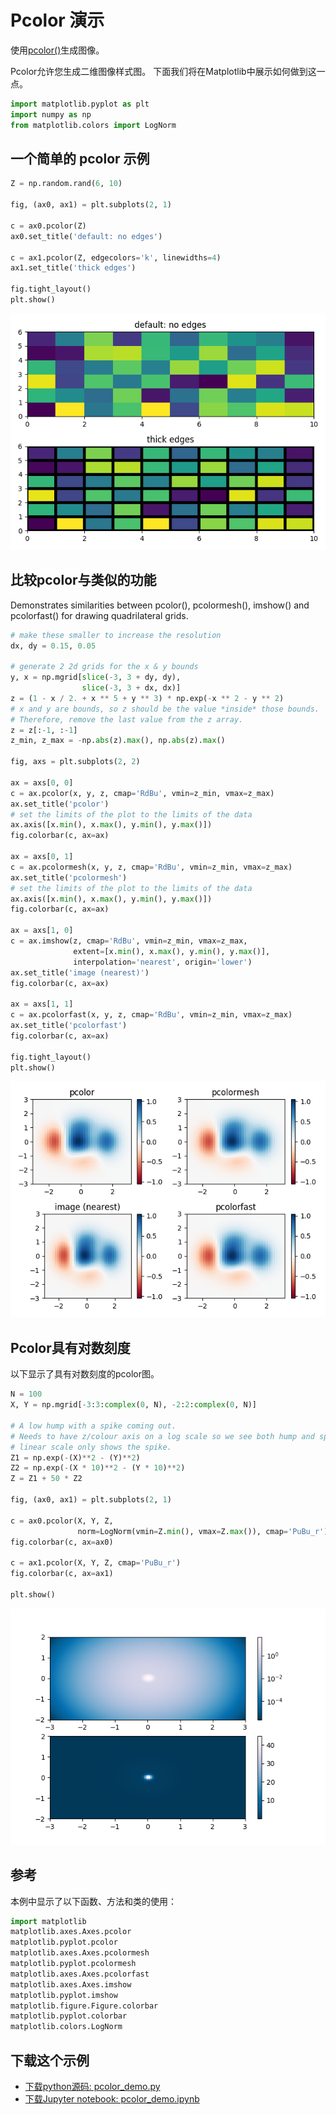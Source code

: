 # Pcolor 演示

使用[pcolor()](https://matplotlib.org/api/_as_gen/matplotlib.axes.Axes.pcolor.html#matplotlib.axes.Axes.pcolor)生成图像。

Pcolor允许您生成二维图像样式图。 下面我们将在Matplotlib中展示如何做到这一点。

```python
import matplotlib.pyplot as plt
import numpy as np
from matplotlib.colors import LogNorm
```

## 一个简单的 pcolor 示例

```python
Z = np.random.rand(6, 10)

fig, (ax0, ax1) = plt.subplots(2, 1)

c = ax0.pcolor(Z)
ax0.set_title('default: no edges')

c = ax1.pcolor(Z, edgecolors='k', linewidths=4)
ax1.set_title('thick edges')

fig.tight_layout()
plt.show()
```

![Pcolor 演示](/static/images/gallery/sphx_glr_pcolor_demo_001.png)

## 比较pcolor与类似的功能

Demonstrates similarities between pcolor(), pcolormesh(), imshow() and pcolorfast() for drawing quadrilateral grids.

```python
# make these smaller to increase the resolution
dx, dy = 0.15, 0.05

# generate 2 2d grids for the x & y bounds
y, x = np.mgrid[slice(-3, 3 + dy, dy),
                slice(-3, 3 + dx, dx)]
z = (1 - x / 2. + x ** 5 + y ** 3) * np.exp(-x ** 2 - y ** 2)
# x and y are bounds, so z should be the value *inside* those bounds.
# Therefore, remove the last value from the z array.
z = z[:-1, :-1]
z_min, z_max = -np.abs(z).max(), np.abs(z).max()

fig, axs = plt.subplots(2, 2)

ax = axs[0, 0]
c = ax.pcolor(x, y, z, cmap='RdBu', vmin=z_min, vmax=z_max)
ax.set_title('pcolor')
# set the limits of the plot to the limits of the data
ax.axis([x.min(), x.max(), y.min(), y.max()])
fig.colorbar(c, ax=ax)

ax = axs[0, 1]
c = ax.pcolormesh(x, y, z, cmap='RdBu', vmin=z_min, vmax=z_max)
ax.set_title('pcolormesh')
# set the limits of the plot to the limits of the data
ax.axis([x.min(), x.max(), y.min(), y.max()])
fig.colorbar(c, ax=ax)

ax = axs[1, 0]
c = ax.imshow(z, cmap='RdBu', vmin=z_min, vmax=z_max,
              extent=[x.min(), x.max(), y.min(), y.max()],
              interpolation='nearest', origin='lower')
ax.set_title('image (nearest)')
fig.colorbar(c, ax=ax)

ax = axs[1, 1]
c = ax.pcolorfast(x, y, z, cmap='RdBu', vmin=z_min, vmax=z_max)
ax.set_title('pcolorfast')
fig.colorbar(c, ax=ax)

fig.tight_layout()
plt.show()
```

![Pcolor 演示2](/static/images/gallery/sphx_glr_pcolor_demo_002.png)

## Pcolor具有对数刻度

以下显示了具有对数刻度的pcolor图。

```python
N = 100
X, Y = np.mgrid[-3:3:complex(0, N), -2:2:complex(0, N)]

# A low hump with a spike coming out.
# Needs to have z/colour axis on a log scale so we see both hump and spike.
# linear scale only shows the spike.
Z1 = np.exp(-(X)**2 - (Y)**2)
Z2 = np.exp(-(X * 10)**2 - (Y * 10)**2)
Z = Z1 + 50 * Z2

fig, (ax0, ax1) = plt.subplots(2, 1)

c = ax0.pcolor(X, Y, Z,
               norm=LogNorm(vmin=Z.min(), vmax=Z.max()), cmap='PuBu_r')
fig.colorbar(c, ax=ax0)

c = ax1.pcolor(X, Y, Z, cmap='PuBu_r')
fig.colorbar(c, ax=ax1)

plt.show()
```

![Pcolor 演示3](/static/images/gallery/sphx_glr_pcolor_demo_003.png)

## 参考

本例中显示了以下函数、方法和类的使用：

```python
import matplotlib
matplotlib.axes.Axes.pcolor
matplotlib.pyplot.pcolor
matplotlib.axes.Axes.pcolormesh
matplotlib.pyplot.pcolormesh
matplotlib.axes.Axes.pcolorfast
matplotlib.axes.Axes.imshow
matplotlib.pyplot.imshow
matplotlib.figure.Figure.colorbar
matplotlib.pyplot.colorbar
matplotlib.colors.LogNorm
```

## 下载这个示例

- [下载python源码: pcolor_demo.py](https://matplotlib.org/_downloads/pcolor_demo.py)
- [下载Jupyter notebook: pcolor_demo.ipynb](https://matplotlib.org/_downloads/pcolor_demo.ipynb)
